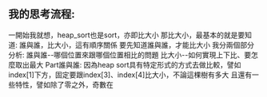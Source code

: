 我的思考流程:
------
一開始我就想，heap_sort也是sort，亦即比大小
那比大小，最基本的就是要知道: 誰與誰，比大小，這有順序關係
要先知道誰與誰，才能比大小
我分兩個部分分析:
誰與誰--哪個位置來跟哪個位置相比的問題
比大小--如何實現上下比、要怎麼取出最大
Part誰與誰:
因為heap sort具有特定形式的方式去做比較，譬如index[1]下方，固定要跟index[3]、index[4]比大小，不論這棵樹有多大
且還有一些特性，譬如除了零之外，奇數在

